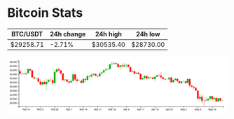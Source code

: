 # Bitcoin Stats

BTC/USDT|24h change|24h high|24h low|
|---|---|---|---|
|$29258.71|-2.71%|$30535.40|$28730.00|

<img src="./chart.svg">
